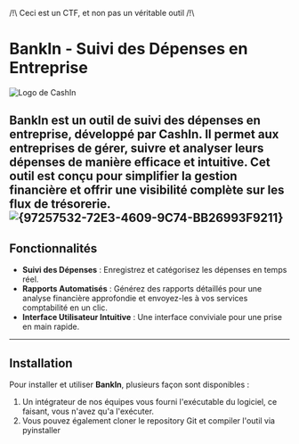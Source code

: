 /!\ Ceci est un CTF, et non pas un véritable outil /!\

# BankIn - Suivi des Dépenses en Entreprise

![Logo de CashIn](https://via.placeholder.com/150) <!-- Remplacez par le logo de CashIn si disponible -->

**BankIn** est un outil de suivi des dépenses en entreprise, développé par **CashIn**. Il permet aux entreprises de gérer, suivre et analyser leurs dépenses de manière efficace et intuitive. Cet outil est conçu pour simplifier la gestion financière et offrir une visibilité complète sur les flux de trésorerie.
![{97257532-72E3-4609-9C74-BB26993F9211}](https://github.com/user-attachments/assets/5a339284-a6da-4120-b788-e828cc3144a8)
---

## Fonctionnalités

- **Suivi des Dépenses** : Enregistrez et catégorisez les dépenses en temps réel.
- **Rapports Automatisés** : Générez des rapports détaillés pour une analyse financière approfondie et envoyez-les à vos services comptabilité en un clic.
- **Interface Utilisateur Intuitive** : Une interface conviviale pour une prise en main rapide.

---

## Installation

Pour installer et utiliser **BankIn**, plusieurs façon sont disponibles : 
1. Un intégrateur de nos équipes vous fourni l'exécutable du logiciel, ce faisant, vous n'avez qu'a l'exécuter.
2. Vous pouvez également cloner le repository Git et compiler l'outil via pyinstaller
